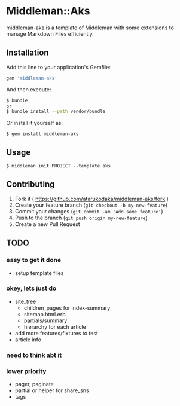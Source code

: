 # Middleman::Aks

middleman-aks is a template of Middleman with some extensions to manage Markdown Files efficiently.

## Installation

Add this line to your application's Gemfile:

```ruby
gem 'middleman-aks'
```

And then execute:

```sh
$ bundle
or
$ bundle install --path vendor/bundle
```

Or install it yourself as:

```
$ gem install middleman-aks
```

## Usage

```
$ middleman init PROJECT --template aks
```

## Contributing

1. Fork it ( https://github.com/atarukodaka/middleman-aks/fork )
2. Create your feature branch (`git checkout -b my-new-feature`)
3. Commit your changes (`git commit -am 'Add some feature'`)
4. Push to the branch (`git push origin my-new-feature`)
5. Create a new Pull Request

## TODO

### easy to get it done
- setup template files

### okey, lets just do
- site_tree
  - children_pages for index-summary
  - sitemap.html.erb
  - partials/summary
  - hierarchy for each article
- add more features/fixtures to test
- article info

### need to think abt it


### lower priority

- pager, paginate
- partial or helper for share_sns
- tags

